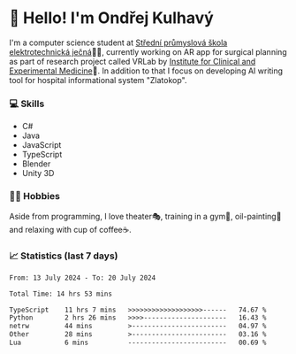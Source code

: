 # 👋 Hello! I'm Ondřej Kulhavý

I'm a computer science student at [Střední průmyslová škola elektrotechnická ječná](https://www.spsejecna.cz/)👨‍🎓, currently working on AR app for surgical planning as part of research project called VRLab by [Institute for Clinical and Experimental Medicine](https://www.ikem.cz/en/)🏥.
In addition to that I focus on developing AI writing tool for hospital informational system "Zlatokop".

### 💻 Skills
- C#
- Java
- JavaScript
- TypeScript
- Blender
- Unity 3D

### 🏋️‍♂️ Hobbies

Aside from programming, I love theater🎭, training in a gym💪, oil-painting🎨 and relaxing with cup of coffee☕.
### 📈 Statistics (last 7 days)
<!--START_SECTION:waka-->

```txt
From: 13 July 2024 - To: 20 July 2024

Total Time: 14 hrs 53 mins

TypeScript    11 hrs 7 mins   >>>>>>>>>>>>>>>>>>>------   74.67 %
Python        2 hrs 26 mins   >>>>---------------------   16.43 %
netrw         44 mins         >------------------------   04.97 %
Other         28 mins         >------------------------   03.16 %
Lua           6 mins          -------------------------   00.69 %
```

<!--END_SECTION:waka-->



